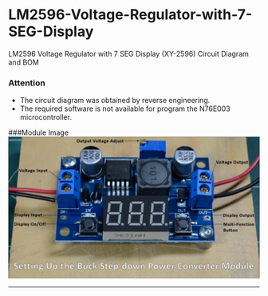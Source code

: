 # LM2596-Voltage-Regulator-with-7-SEG-Display
LM2596 Voltage Regulator with 7 SEG Display (XY-2596) Circuit Diagram and BOM

### Attention

- The circuit diagram was obtained by reverse engineering.
- The required software is not available for program the N76E003 microcontroller.


###Module Image
![](https://github.com/erdemarslan/LM2596-Voltage-Regulator-with-7-SEG-Display/blob/main/XY-2596.jpg?raw=true)

----